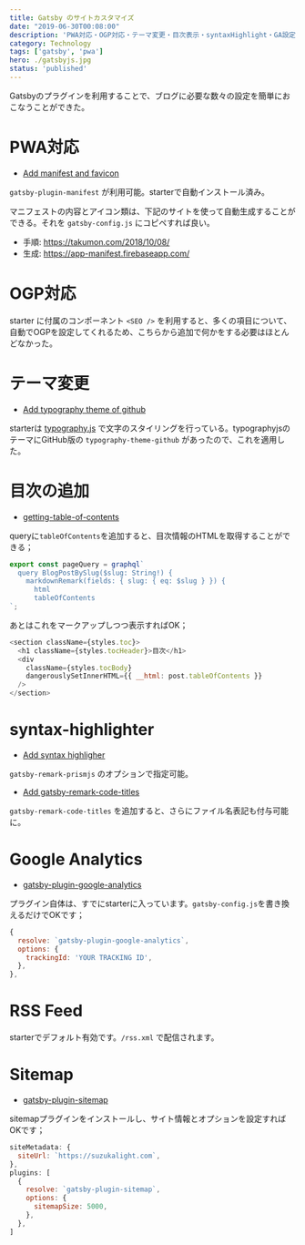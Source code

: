 ```yaml
---
title: Gatsby のサイトカスタマイズ
date: "2019-06-30T00:08:00"
description: 'PWA対応・OGP対応・テーマ変更・目次表示・syntaxHighlight・GA設定・RSS・Sitemap'
category: Technology
tags: ['gatsby', 'pwa']
hero: ./gatsbyjs.jpg
status: 'published'
---
```


Gatsbyのプラグインを利用することで、ブログに必要な数々の設定を簡単におこなうことができた。

# PWA対応

- [Add manifest and favicon](https://github.com/suzukalight/suzukalight.github.io/commit/13b7d4660c560061a3892daa54e76b89162cb2ef)

`gatsby-plugin-manifest` が利用可能。starterで自動インストール済み。

マニフェストの内容とアイコン類は、下記のサイトを使って自動生成することができる。それを `gatsby-config.js` にコピペすれば良い。

- 手順: https://takumon.com/2018/10/08/
- 生成: https://app-manifest.firebaseapp.com/

# OGP対応

starter に付属のコンポーネント `<SEO />` を利用すると、多くの項目について、自動でOGPを設定してくれるため、こちらから追加で何かをする必要はほとんどなかった。

# テーマ変更

- [Add typography theme of github](https://github.com/suzukalight/suzukalight.github.io/commit/976447b1a6b7cdeb3a6fd60b6ba8663f8174321b)

starterは [typography.js](https://kyleamathews.github.io/typography.js/) で文字のスタイリングを行っている。typographyjsのテーマにGitHub版の `typography-theme-github` があったので、これを適用した。

# 目次の追加

- [getting-table-of-contents](https://www.gatsbyjs.org/packages/gatsby-transformer-remark/#getting-table-of-contents)

queryに`tableOfContents`を追加すると、目次情報のHTMLを取得することができる；

```javascript{5}:title=templates/BlogPost/index.js
export const pageQuery = graphql`
  query BlogPostBySlug($slug: String!) {
    markdownRemark(fields: { slug: { eq: $slug } }) {
      html
      tableOfContents
`;
```

あとはこれをマークアップしつつ表示すればOK；

```javascript
<section className={styles.toc}>
  <h1 className={styles.tocHeader}>目次</h1>
  <div
    className={styles.tocBody}
    dangerouslySetInnerHTML={{ __html: post.tableOfContents }}
  />
</section>
```

# syntax-highlighter

- [Add syntax highligher](https://github.com/suzukalight/suzukalight.github.io/commit/ed08bb35190bbb2bea121af2a0cedfddff6388a8)

`gatsby-remark-prismjs` のオプションで指定可能。

- [Add gatsby-remark-code-titles](https://github.com/suzukalight/suzukalight.github.io/commit/91aeab5e033a4f8001d363ddf88dd538f80c8e1f)

`gatsby-remark-code-titles` を追加すると、さらにファイル名表記も付与可能に。

# Google Analytics

- [gatsby-plugin-google-analytics](https://www.gatsbyjs.org/packages/gatsby-plugin-google-analytics/)

プラグイン自体は、すでにstarterに入っています。`gatsby-config.js`を書き換えるだけでOKです；

```javascript{4}:title=gatsby-config.js
{
  resolve: `gatsby-plugin-google-analytics`,
  options: {
    trackingId: 'YOUR TRACKING ID',
  },
},
```

# RSS Feed

starterでデフォルト有効です。`/rss.xml` で配信されます。

# Sitemap

- [gatsby-plugin-sitemap](https://www.gatsbyjs.org/packages/gatsby-plugin-sitemap/)

sitemapプラグインをインストールし、サイト情報とオプションを設定すればOKです；

```javascript{2,6-9}:title=gatsby-config.js
siteMetadata: {
  siteUrl: `https://suzukalight.com`,
},
plugins: [
  {
    resolve: `gatsby-plugin-sitemap`,
    options: {
      sitemapSize: 5000,
    },
  },
]
```
